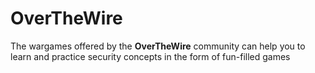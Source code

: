 # OverTheWire

The wargames offered by the **OverTheWire** community can help you to learn and practice security concepts in the form of fun-filled games
